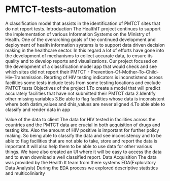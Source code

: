 # PMTCT-tests-automation
A classification model that assists in the identification of PMTCT sites that do not report tests.
Introduction
The HealthIT project continues to support the implementation of various Information Systems on the Ministry of Health. One of the overarching goals of the continued development and deployment of health information systems is to support data driven decision making in the healthcare sector. In this regard a lot of efforts have gone into the development of mechanisms to collect accurate data, to ensure its quality and to develop reports and visualizations. 
Our project focused on the development of a classification model app that would check and see which sites did not report their  PMTCT - Prevention-Of-Mother-To-Child-Hiv-Transmission. Reprting of HIV testing indicators is inconstistend across facilities some tests include tests from some testing locations and exclude PMTCT tests 
Objectives of the project
1.To create a model that will predict accurately facilities that have not submitted their PMTCT data
2.Identify other missing variables 
3.Be able to flag facilities whose data is inconsistent where both datim_values and dhis_values are never aligned 
4.To able able to classify and render data in app 

Value of the data to client 
The data for HIV tested in facilities across the countries and the PMTCT data are crucial in both acquisition of drugs and testing kits. Also the amount of HIV positive is important for further policy making. So being able to classify the data and see inconsistency and to be able to flag facilities that are not able to take, store and report the data is important.It will also help them to be able to use data for other various things. We have also created an UI where it will be easy to access the data and to even download a well classified report.
Data Acquisition
The data was provided by the Health It team from there systems
EDA(Exploratory Data Analysis)
During the EDA process we explored descriptive statistics and multicoliniarity
